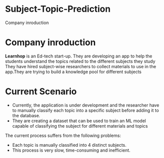 # Subject-Topic-Prediction
Company inroduction

<!DOCTYPE html>
<html>
<head>
<title>Page Title</title>
</head>
<body>

<h1>Company inroduction</h1>
<p><b>Learnhop</b> is an Ed-tech start-up.
They are developing an app to help the students understand the topics related to the different subjects they study
They have hired subject-wise researchers to collect materials to use in the app.They are trying to build a knowledge pool for different subjects
</p>

<h1>Current Scenario</h1>

<ul>
<li>Currently, the application is under development and the researcher have to manually classify each topic into a specific subject before adding it to the database.</li>


<li>They are creating a dataset that can be used to train an ML model capable of classifying the subject for different materials and topics</li>
</ul>


<h0> The current process suffers from the following problems:</h0>

<ul>
<li>Each topic is manually classified into 4 distinct subjects.</li>

<li>This process is very slow, time-consuming and inefficient.</li>
</ul>
</body>
</html>
